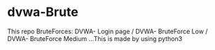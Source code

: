 # dvwa-Brute
This repo BruteForces: DVWA- Login page / DVWA- BruteForce Low / DVWA- BruteForce Medium ...This is made by using python3
